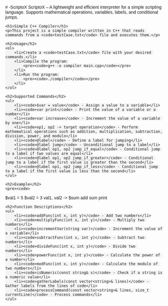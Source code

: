 

<head>
    <meta charset="UTF-8">
    <meta name="viewport" content="width=device-width, initial-scale=1.0">
    <title>Simple C++ Compiler Guide</title>
    <style>
        body {
            font-family: Arial, sans-serif;
        }
        code {
            background-color: #f4f4f4;
            padding: 2px 4px;
            border-radius: 4px;
        }
    </style>
</head>
<body>
# -ScriptoX
 ScriptoX – A lightweight and efficient interpreter for a simple scripting language. Supports mathematical operations, variables, labels, and conditional jumps.

    <h1>Simple C++ Compiler</h1>
    <p>This project is a simple compiler written in C++ that reads commands from a <code>testCase.txt</code> file and executes them.</p>
    
    <h2>Usage</h2>
    <ol>
        <li>Create a <code>testCase.txt</code> file with your desired commands.</li>
        <li>Compile the program:
            <pre><code>g++ -o compiler main.cpp</code></pre>
        </li>
        <li>Run the program:
            <pre><code>./compiler</code></pre>
        </li>
    </ol>
    
    <h2>Supported Commands</h2>
    <ul>
        <li><code>$var = value</code> - Assign a value to a variable</li>
        <li><code>var print</code> - Print the value of a variable or a number</li>
        <li><code>var increase</code> - Increment the value of a variable by one</li>
        <li><code>op1, op2 -> target operation</code> - Perform mathematical operations such as addition, multiplication, subtraction, division, power, and modulo</li>
        <li><code>@label</code> - Define a label for jumping</li>
        <li><code>@label jump</code> - Unconditional jump to a label</li>
        <li><code>@label op1, op2 jump_if_equal</code> - Conditional jump to a label if two values are equal</li>
        <li><code>@label op1, op2 jump_if_greater</code> - Conditional jump to a label if the first value is greater than the second</li>
        <li><code>@label op1, op2 jump_if_less</code> - Conditional jump to a label if the first value is less than the second</li>
    </ul>
    
    <h2>Example</h2>
    <pre><code>
$val1 = 5
$val2 = 3
val1, val2 -> $sum add
sum print
    </code></pre>
    
    <h2>Function Descriptions</h2>
    <ul>
        <li><code>addFunc(int x, int y)</code> - Add two numbers</li>
        <li><code>multiplyFunc(int x, int y)</code> - Multiply two numbers</li>
        <li><code>incrementVar(string var)</code> - Increment the value of a variable</li>
        <li><code>subtractFunc(int x, int y)</code> - Subtract two numbers</li>
        <li><code>divideFunc(int x, int y)</code> - Divide two numbers</li>
        <li><code>powerFunc(int x, int y)</code> - Calculate the power of a number</li>
        <li><code>modFunc(int x, int y)</code> - Calculate the modulo of two numbers</li>
        <li><code>isNumeric(const string& s)</code> - Check if a string is a numeric value</li>
        <li><code>gatherLabels(const vector<string>& lines)</code> - Gather labels from the lines of code</li>
        <li><code>processCommand(const vector<string>& lines, size_t currentLine)</code> - Process commands</li>
    </ul>
</body>
</html>